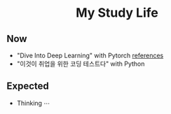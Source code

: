 <p align="center">
  <h1 align="center">My Study Life</h1>

  <p align="center">
    
## Now

* "Dive Into Deep Learning" with Pytorch [references](https://d2l.ai/)
* "이것이 취업을 위한 코딩 테스트다" with Python

## Expected

* Thinking  $\cdots$
